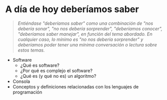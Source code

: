 # A día de hoy deberíamos saber

> *Entiéndase "deberíamos saber" como una combinación de "nos debería sonar", "no nos debería sorprender", "deberíamos conocer", "deberíamos saber manejar", en función del tema abordado. En cualquier caso, lo mínimo es "no nos debería sorprender" y deberíamos poder tener una mínima conversación o lectura sobre estos temas.*

- Software
  - ¿Qué es software?
  - ¿Por qué es complejo el software?
  - ¿Qué es (y qué no es) un algoritmo?
- Consola
- Conceptos y definiciones relacionadas con los lenguajes de programación
